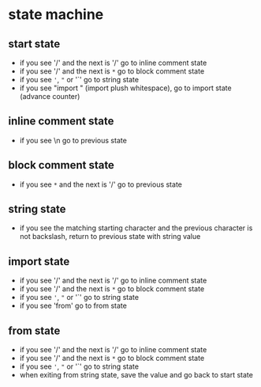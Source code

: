 # state machine

## start state

- if you see '/' and the next is '/' go to inline comment state
- if you see '/' and the next is `*` go to block comment state
- if you see `'`, `"` or '`' go to string state
- if you see "import " (import plush whitespace), go to import state (advance counter)

## inline comment state

- if you see \n go to previous state

## block comment state

- if you see `*` and the next is '/' go to previous state

## string state

- if you see the matching starting character and the previous character is not backslash, return to previous state with string value

## import state

- if you see '/' and the next is '/' go to inline comment state
- if you see '/' and the next is `*` go to block comment state
- if you see `'`, `"` or '`' go to string state
- if you see 'from' go to from state

## from state

- if you see '/' and the next is '/' go to inline comment state
- if you see '/' and the next is `*` go to block comment state
- if you see `'`, `"` or '`' go to string state
- when exiting from string state, save the value and go back to start state
